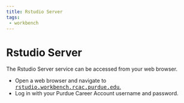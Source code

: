 ```yaml
---
title: Rstudio Server
tags:
 - workbench
---
```

# Rstudio Server

The Rstudio Server service can be accessed from your web browser.

<ul>
 <li>Open a web browser and navigate to <a href="https://rstudio.workbench.rcac.purdue.edu"> <kbd>rstudio.workbench.rcac.purdue.edu</kbd>.</a></li>
 <li>Log in with your Purdue Career Account username and password.</li>
</ul>


